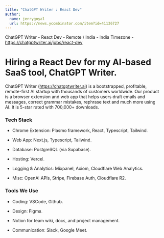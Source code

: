 ```yaml
---
title: "ChatGPT Writer : React Dev"
author:
  name: jerrygoyal
  url: https://news.ycombinator.com/item?id=41136727
---
```

ChatGPT Writer - React Dev - Remote &#x2F; India - India Timezone - <a href="https:&#x2F;&#x2F;chatgptwriter.ai&#x2F;jobs&#x2F;react-dev" rel="nofollow">https:&#x2F;&#x2F;chatgptwriter.ai&#x2F;jobs&#x2F;react-dev</a>

# Hiring a React Dev for my AI-based SaaS tool, ChatGPT Writer.

ChatGPT Writer (<a href="https:&#x2F;&#x2F;chatgptwriter.ai" rel="nofollow">https:&#x2F;&#x2F;chatgptwriter.ai</a>) is a bootstrapped, profitable, remote-first AI startup with thousands of customers worldwide. Our product is a browser extension and web app that helps users draft emails and messages, correct grammar mistakes, rephrase text and much more using AI. It is 5-star rated with 700,000+ downloads.

### Tech Stack

- Chrome Extension: Plasmo framework, React, Typescript, Tailwind.

- Web App: Next.js, Typescript, Tailwind.

- Database: PostgreSQL (via Supabase).

- Hosting: Vercel.

- Logging &amp; Analytics: Mixpanel, Axiom, Cloudflare Web Analytics.

- Misc: OpenAI APIs, Stripe, Firebase Auth, Cloudflare R2.

### Tools We Use

- Coding: VSCode, Github.

- Design: Figma.

- Notion for team wiki, docs, and project management.

- Communication: Slack, Google Meet.
